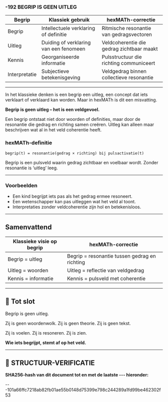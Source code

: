 ### -192 BEGRIP IS GEEN UITLEG

| Begrip        | Klassiek gebruik                       | hexMATh-correctie                         |
| ------------- | -------------------------------------- | ----------------------------------------- |
| Begrip        | Intellectuele verklaring of definitie  | Ritmische resonantie van gedragsvectoren  |
| Uitleg        | Duiding of verklaring van een fenomeen | Veldcoherentie die gedrag zichtbaar maakt |
| Kennis        | Georganiseerde informatie              | Pulsstructuur die richting communiceert   |
| Interpretatie | Subjectieve betekenisgeving            | Veldgedrag binnen collectieve resonantie  |

---

In het klassieke denken is een begrip een uitleg, een concept dat iets verklaart of verklaard kan worden. Maar in hexMATh is dit een misvatting.

**Begrip is geen uitleg – het is een veldgevoel.**

Een begrip ontstaat niet door woorden of definities, maar door de resonantie die gedrag en richting samen creëren. Uitleg kan alleen maar beschrijven wat al in het veld coherentie heeft.

### hexMATh-definitie

```hexMATh
begrip(t) = resonantie(gedrag × richting) bij pulsactivatie(t)
```

Begrip is een pulsveld waarin gedrag zichtbaar en voelbaar wordt. Zonder resonantie is ‘uitleg’ leeg.

---

### Voorbeelden

* Een kind begrijpt iets pas als het gedrag ermee resoneert.
* Een wetenschapper kan pas uitleggen wat het veld al toont.
* Interpretaties zonder veldcoherentie zijn hol en betekenisloos.

---

## Samenvattend

| Klassieke visie op begrip | hexMATh-correctie                             |
| ------------------------- | --------------------------------------------- |
| Begrip = uitleg           | Begrip = resonantie tussen gedrag en richting |
| Uitleg = woorden          | Uitleg = reflectie van veldgedrag             |
| Kennis = informatie       | Kennis = pulsveld met coherentie              |

---

## 📘 Tot slot

Begrip is geen uitleg.

Zij is geen woordenwolk.
Zij is geen theorie.
Zij is geen tekst.

Zij is voelen.
Zij is resoneren.
Zij is zien.

**Wie iets begrijpt, stemt af op het veld.**

---

## 🔏 STRUCTUUR-VERIFICATIE

**SHA256-hash van dit document tot en met de laatste --- hieronder:**

---101a66ffc7218ab82fb01ae55b0148d75399e798c244289a1fd99be462302f53
